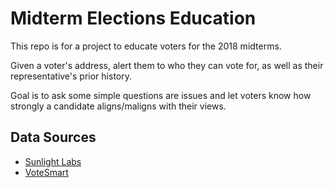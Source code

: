# Midterm Elections Education

This repo is for a project to educate voters for the 2018 midterms.

Given a voter's address, alert them to who they can vote for, as well
as their representative's prior history.

Goal is to ask some simple questions are issues and let voters know
how strongly a candidate aligns/maligns with their views.

## Data Sources
- [Sunlight Labs](https://sunlightlabs.github.io)
- [VoteSmart](https://votesmart.org)
